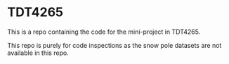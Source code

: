 # TDT4265

This is a repo containing the code for the mini-project in TDT4265.

This repo is purely for code inspections as the snow pole datasets are not available in this repo.
